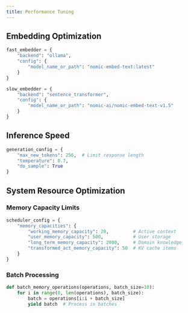 ```yaml
---
title: Performance Tuning
---
```


## Embedding Optimization

```python
fast_embedder = {
    "backend": "ollama",
    "config": {
        "model_name_or_path": "nomic-embed-text:latest"
    }
}

slow_embedder = {
    "backend": "sentence_transformer",
    "config": {
        "model_name_or_path": "nomic-ai/nomic-embed-text-v1.5"
    }
}
```

## Inference Speed

```python
generation_config = {
    "max_new_tokens": 256,  # Limit response length
    "temperature": 0.7,
    "do_sample": True
}
```

## System Resource Optimization

### Memory Capacity Limits

```python
scheduler_config = {
    "memory_capacities": {
        "working_memory_capacity": 20,         # Active context
        "user_memory_capacity": 500,           # User storage
        "long_term_memory_capacity": 2000,     # Domain knowledge
        "transformed_act_memory_capacity": 50  # KV cache items
    }
}
```

### Batch Processing

```python
def batch_memory_operations(operations, batch_size=10):
    for i in range(0, len(operations), batch_size):
        batch = operations[i:i + batch_size]
        yield batch  # Process in batches
```
